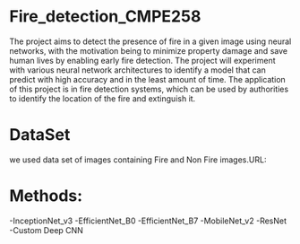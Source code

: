 # Fire_detection_CMPE258
The project aims to detect the presence of fire in a given image using neural networks, with the motivation being to minimize property damage and save human lives by enabling early fire detection. The project will experiment with various neural network architectures to identify a model that can predict with high accuracy and in the least amount of time. The application of this project is in fire detection systems, which can be used by authorities to identify the location of the fire and extinguish it.
# DataSet
we used data set of images containing Fire and Non Fire images.URL:
# Methods:
-InceptionNet_v3
-EfficientNet_B0
-EfficientNet_B7
-MobileNet_v2
-ResNet
-Custom Deep CNN
